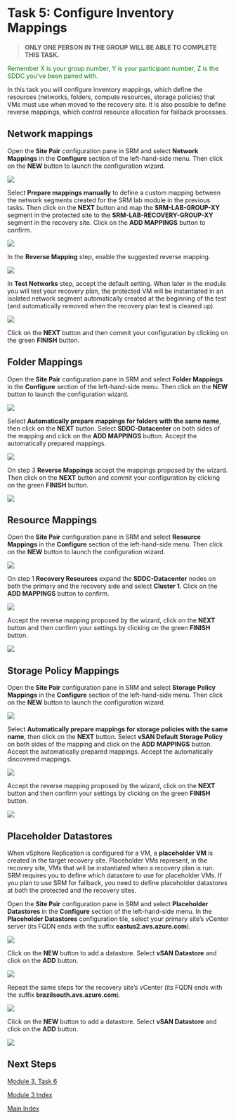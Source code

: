 # Task 5: Configure Inventory Mappings

> **ONLY ONE PERSON IN THE GROUP WILL BE ABLE TO COMPLETE THIS TASK.**

<span style="color:green">Remember X is your group number, Y is your participant number, Z is the SDDC you've been paired with.</span>

In this task you will configure inventory mappings, which define the resources
(networks, folders, compute resources, storage policies) that VMs must use when
moved to the recovery site. It is also possible to define reverse mappings,
which control resource allocation for failback processes.

## Network mappings

Open the **Site Pair** configuration pane in SRM and select **Network Mappings** in
the **Configure** section of the left-hand-side menu. Then click on the **NEW**
button to launch the configuration wizard.

![](media/850e44547c85fe48a4151e6fd7eed8b2.png)

Select **Prepare mappings manually** to define a custom mapping between the
network segments created for the SRM lab module in the previous tasks. Then
click on the **NEXT** button and map the **SRM-LAB-GROUP-XY** segment in the protected site
to the **SRM-LAB-RECOVERY-GROUP-XY** segment in the recovery site. Click on the **ADD
MAPPINGS** button to confirm.

![](media/2efdf93a054c742f7bb646c4dc6c6223.png)

In the **Reverse Mapping** step, enable the suggested reverse mapping.

![](media/27d7d8cde06f10747292ad75184dabc6.png)

In **Test Networks** step, accept the default setting. When later in the module
you will test your recovery plan, the protected VM will be instantiated in an
isolated network segment automatically created at the beginning of the test (and
automatically removed when the recovery plan test is cleaned up).

![](media/562687484b97b3263514f43493700ca6.png)

Click on the **NEXT** button and then commit your configuration by clicking on the
green **FINISH** button.

## Folder Mappings

Open the **Site Pair** configuration pane in SRM and select **Folder Mappings** in
the **Configure** section of the left-hand-side menu. Then click on the **NEW**
button to launch the configuration wizard.

![](media/59f2f3e76565bba79fe9fd9e27fe6f1e.png)

Select **Automatically prepare mappings for folders with the same name**, then
click on the **NEXT** button. Select **SDDC-Datacenter** on both sides of the
mapping and click on the **ADD MAPPINGS** button. Accept the automatically
prepared mappings.

![](media/9ced3b0f8b626c61b50364d9c5090d2d.png)

On step 3 **Reverse Mappings** accept the mappings proposed by the wizard. Then
click on the **NEXT** button and commit your configuration by clicking on the
green **FINISH** button.

![](media/b7930ecbdb992b6419aed0426908309a.png)

## Resource Mappings

Open the **Site Pair** configuration pane in SRM and select **Resource Mappings** in
the **Configure** section of the left-hand-side menu. Then click on the **NEW**
button to launch the configuration wizard.

![](media/420dd1c3327bb44786d1e4e4fe872f50.png)

On step 1 **Recovery Resources** expand the **SDDC-Datacenter** nodes on both the
primary and the recovery side and select **Cluster 1**. Click on the **ADD
MAPPINGS** button to confirm.

![](media/25fe495c757206ea9717e6f9a1320278.png)

Accept the reverse mapping proposed by the wizard, click on the **NEXT** button
and then confirm your settings by clicking on the green **FINISH** button.

![](media/0cb1fd060fb96745f45992f0779d169f.png)

## Storage Policy Mappings

Open the **Site Pair** configuration pane in SRM and select **Storage Policy
Mappings** in the **Configure** section of the left-hand-side menu. Then click on
the **NEW** button to launch the configuration wizard.

![](media/0eb20eaf58bbcf7f4f03b2c295c81c24.png)

Select **Automatically prepare mappings for storage policies with the same name**,
then click on the **NEXT** button. Select **vSAN Default Storage Policy** on both
sides of the mapping and click on the **ADD MAPPINGS** button. Accept the
automatically prepared mappings. Accept the automatically discovered mappings.

![](media/db8788f38475d84d72ee8b6e572f406e.png)

Accept the reverse mapping proposed by the wizard, click on the **NEXT** button
and then confirm your settings by clicking on the green **FINISH** button.

![](media/e80c270f4536be4eba1b004b39448cd9.png)

## Placeholder Datastores

When vSphere Replication is configured for a VM, a **placeholder VM** is created
in the target recovery site. Placeholder VMs represent, in the recovery site,
VMs that will be instantiated when a recovery plan is run. SRM requires you to
define which datastore to use for placeholder VMs. If you plan to use SRM for
failback, you need to define placeholder datastores at both the protected and
the recovery sites.

Open the **Site Pair** configuration pane in SRM and select **Placeholder
Datastores** in the **Configure** section of the left-hand-side menu. In the
**Placeholder Datastores** configuration tile, select your primary site’s vCenter
server (its FQDN ends with the suffix ****eastus2**.avs.azure.com**).

![](media/01f786a9886c37613a38e504d25f26a4.png)

Click on the **NEW** button to add a datastore. Select **vSAN Datastore** and click
on the **ADD** button.

![](media/f633376f0777f39351ce0507d6d1638f.png)

Repeat the same steps for the recovery site’s vCenter (its FQDN ends with the
suffix ****brazilsouth**.avs.azure.com**).

![](media/4cbe92d7e370b175e72f8c8ce9e0a458.png)

Click on the **NEW** button to add a datastore. Select **vSAN Datastore** and click
on the **ADD** button.

![](media/37cf2222e43de01f9dfdc16a68b122a3.png)

## Next Steps

[Module 3, Task 6](module-3-task-6.md)

[Module 3 Index](module-3-index.md)

[Main Index](index.md)
